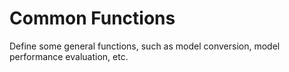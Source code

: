 # Common Functions
Define some general functions, such as model conversion, model performance evaluation, etc.
